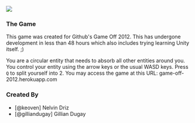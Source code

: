 ![](https://raw.github.com/Annovean/game-off-2012/master/screenshot.png)

### The Game

This game was created for Github's Game Off 2012. This has undergone
development in less than 48 hours which also includes trying learning
Unity itself. ;)

You are a circular entity that needs to absorb all other entities around
you. You control your entity using the arrow keys or the usual WASD
keys. Press `Q` to split yourself into 2. You may access the game at
this URL: game-off-2012.herokuapp.com

### Created By

* [@keoven] Nelvin Driz
* [@gilliandugay] Gillian Dugay
